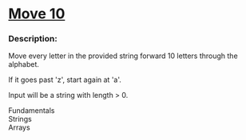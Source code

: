 <div class="w-full panel bg-ui-section"><h1><a href="https://www.codewars.com/kata/57cf50a7eca2603de0000090" target="_blank">Move 10</a></h1><h3 class="wf-title-alt">Description:</h3><div class="markdown prose max-w-5xl mx-auto" id="description"><p>Move every letter in the provided string forward 10 letters through the alphabet.</p>
<p>If it goes past 'z', start again at 'a'.</p>
<p>Input will be a string with length &gt; 0.</p>
</div><div class="pt-4 max-w-5xl mx-auto"><div class="mt-4"><span><i class="icon-moon-tag "></i></span><div class="keyword-tag">Fundamentals</div><div class="keyword-tag">Strings</div><div class="keyword-tag">Arrays</div></div></div></div>